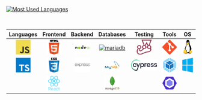 [![Most Used Languages](https://github-readme-stats.vercel.app/api/top-langs/?username=voss29&langs_count=8&exclude_repo=knowledgeBase&theme=dark)](https://github.com/anuraghazra/github-readme-stats)

<br>

|Languages |Frontend |Backend |Databases |Testing               |Tools           |OS                                                 |
|:--------:|:-------:|:------:|:--------:|:---------------:|:--------------:|:-------------------------------------------------:|
|<a href="https://developer.mozilla.org/en-US/docs/Web/JavaScript" target="_blank"><img src="https://raw.githubusercontent.com/devicons/devicon/master/icons/javascript/javascript-original.svg" alt="javascript" width="40" height="40" title="JavaScript"/></a> |<a href="https://developer.mozilla.org/en-US/docs/Web/HTML" target="_blank"><img src="https://raw.githubusercontent.com/devicons/devicon/master/icons/html5/html5-original-wordmark.svg" alt="html5" width="40" height="40" title="HTML"/></a> |<a href="https://nodejs.org/en/docs/" target="_blank"><img src="https://raw.githubusercontent.com/devicons/devicon/master/icons/nodejs/nodejs-original-wordmark.svg" alt="nodejs" width="40" height="40" title="Node.js"/></a> |<a href="https://mariadb.com/kb/en/" target="_blank"><img src="https://www.vectorlogo.zone/logos/mariadb/mariadb-icon.svg" alt="mariadb" width="40" height="40" title="MariaDB"/></a> |<a href="https://jestjs.io/docs/getting-started" target="_blank"><img src="https://raw.githubusercontent.com/devicons/devicon/master/icons/jest/jest-plain.svg" alt="Jest" width="40" height="40" title="Jest"/></a> |<a href="https://git-scm.com/doc" target="_blank"><img src="https://raw.githubusercontent.com/devicons/devicon/master/icons/git/git-plain.svg" alt="Git" width="40" height="40" title="Git"/></a> |<img src="https://raw.githubusercontent.com/devicons/devicon/master/icons/linux/linux-original.svg" alt="linux" width="40" height="40" title="Linux"/> |
|<a href="https://www.typescriptlang.org/docs/" target="_blank"><img src="https://raw.githubusercontent.com/devicons/devicon/master/icons/typescript/typescript-original.svg" alt="typescript" width="40" height="40" title="TypeScript"/></a> |<a href="https://developer.mozilla.org/en-US/docs/Web/CSS" target="_blank"><img src="https://raw.githubusercontent.com/devicons/devicon/master/icons/css3/css3-original-wordmark.svg" alt="css3" width="40" height="40" title="CSS"/></a> |<a href="http://expressjs.com/" target="_blank"><img src="https://raw.githubusercontent.com/devicons/devicon/master/icons/express/express-original-wordmark.svg" alt="Express" width="40" height="40" title="Express"/></a> |<a href="https://dev.mysql.com/doc/refman/8.0/en/" target="_blank"><img src="https://raw.githubusercontent.com/devicons/devicon/master/icons/mysql/mysql-original-wordmark.svg" alt="mysql" width="40" height="40" title="MySQL"></a> |<a href="https://www.cypress.io/" target="_blank"><img src="./cypress_icon.svg" alt="Cypress" width="90" height="30" title="Cypress"/></a> |<a href="https://webpack.js.org/concepts/" target="_blank"><img src="https://raw.githubusercontent.com/devicons/devicon/master/icons/webpack/webpack-original.svg" alt="Webpack" width="40" height="40" title="Webpack"/></a> | <img src="https://raw.githubusercontent.com/devicons/devicon/master/icons/windows8/windows8-original.svg" alt="windows" width="40" height="40" title="Windows"/> |
| |<a href="https://reactjs.org/docs/getting-started.html" target="_blank"><img src="https://raw.githubusercontent.com/devicons/devicon/master/icons/react/react-original-wordmark.svg" alt="React" width="40" height="40" title="React"/></a> | |<a href="https://www.mongodb.com/docs/" target="_blank"><img src="https://raw.githubusercontent.com/devicons/devicon/master/icons/mongodb/mongodb-original-wordmark.svg" alt="mongodb" width="40" height="40" title="MongoDB"/></a> | |<a href="https://eslint.org/docs/latest/" target="_blank"><img src="https://raw.githubusercontent.com/devicons/devicon/master/icons/eslint/eslint-original.svg" alt="ESLint" width="40" height="40" title="ESLint"/></a> | |
